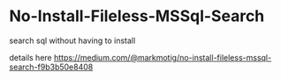 # No-Install-Fileless-MSSql-Search
search sql without having to install 

details here
https://medium.com/@markmotig/no-install-fileless-mssql-search-f9b3b50e8408
